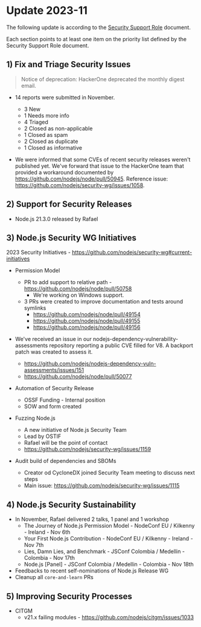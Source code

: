 # Update 2023-11

The following update is according to the [Security Support Role](./security-support-role.md) document.

Each section points to at least one item on the priority list defined by the Security Support Role document.

## 1) Fix and Triage Security Issues

> Notice of deprecation: HackerOne deprecated the monthly digest email.

* 14 reports were submitted in November.
  * 3 New
  * 1 Needs more info
  * 4 Triaged
  * 2 Closed as non-applicable
  * 1 Closed as spam
  * 2 Closed as duplicate
  * 1 Closed as informative

* We were informed that some CVEs of recent security releases weren't published yet.
We've forward that issue to the HackerOne team that provided a workaround documented by https://github.com/nodejs/node/pull/50945.
Reference issue: https://github.com/nodejs/security-wg/issues/1058.

## 2) Support for Security Releases

* Node.js 21.3.0 released by Rafael

## 3) Node.js Security WG Initiatives

2023 Security Initiatives - https://github.com/nodejs/security-wg#current-initiatives

* Permission Model
  * PR to add support to relative path - https://github.com/nodejs/node/pull/50758
    * We're working on Windows support.
  * 3 PRs were created to improve documentation and tests around symlinks
    * https://github.com/nodejs/node/pull/49154
    * https://github.com/nodejs/node/pull/49155
    * https://github.com/nodejs/node/pull/49156

* We've received an issue in our nodejs-dependency-vulnerability-assessments repository reporting a public
CVE filled for V8. A backport patch was created to assess it.
  * https://github.com/nodejs/nodejs-dependency-vuln-assessments/issues/151
  * https://github.com/nodejs/node/pull/50077

* Automation of Security Release
  * OSSF Funding - Internal position
  * SOW and form created

* Fuzzing Node.js
  * A new initiative of Node.js Security Team
  * Lead by OSTIF
  * Rafael will be the point of contact
  * https://github.com/nodejs/security-wg/issues/1159

* Audit build of dependencies and SBOMs
  * Creator od CycloneDX joined Security Team meeting to discuss next steps
  * Main issue: https://github.com/nodejs/security-wg/issues/1115

## 4) Node.js Security Sustainability

* In November, Rafael delivered 2 talks, 1 panel and 1 workshop
  * The Journey of Node.js Permission Model - NodeConf EU / Kilkenny - Ireland - Nov 6th
  * Your First Node.js Contribution - NodeConf EU / Kilkenny - Ireland - Nov 7th
  * Lies, Damn Lies, and Benchmark - JSConf Colombia / Medellin - Colombia - Nov 17th
  * Node.js [Panel] - JSConf Colombia / Medellin - Colombia - Nov 18th
* Feedbacks to recent self-nominations of Node.js Release WG
* Cleanup all `core-and-learn` PRs

## 5) Improving Security Processes

* CITGM
  * v21.x failing modules - https://github.com/nodejs/citgm/issues/1033
